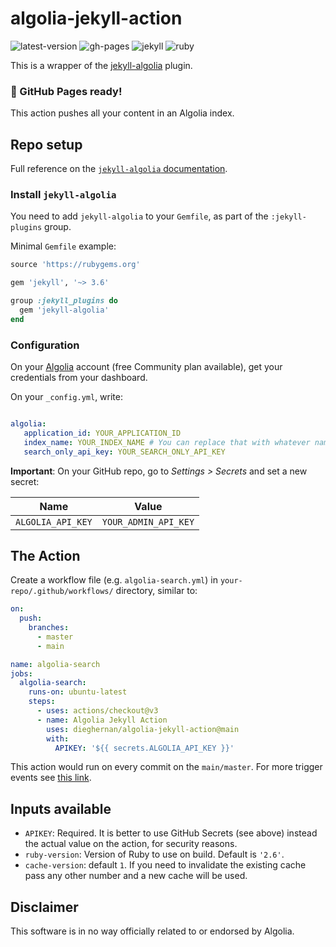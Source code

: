 # algolia-jekyll-action

![latest-version](https://img.shields.io/github/v/release/dieghernan/algolia-jekyll-action)
![gh-pages](https://img.shields.io/badge/gh—pages-ready-green)
![jekyll](https://img.shields.io/badge/jekyll-%3E%3D%203.6.0-blue)
![ruby](https://img.shields.io/badge/ruby-%3E%3D%202.3.0-blue)

This is a wrapper of the [jekyll-algolia](https://community.algolia.com/jekyll-algolia/) plugin.

### 🎉 GitHub Pages ready!


This action pushes all your content in an Algolia index.

## Repo setup 

Full reference on the [`jekyll-algolia` documentation](https://community.algolia.com/jekyll-algolia/getting-started.html).

### Install `jekyll-algolia`

You need to add `jekyll-algolia` to your `Gemfile`, as part of the `:jekyll-plugins` group.

Minimal `Gemfile` example:

```ruby
source 'https://rubygems.org'

gem 'jekyll', '~> 3.6'

group :jekyll_plugins do
  gem 'jekyll-algolia'
end
```

### Configuration

On your [Algolia](https://www.algolia.com/) account (free Community plan available), get your credentials from your dashboard.

On your `_config.yml`, write:

```yaml

algolia:
   application_id: YOUR_APPLICATION_ID
   index_name: YOUR_INDEX_NAME # You can replace that with whatever name you want
   search_only_api_key: YOUR_SEARCH_ONLY_API_KEY

```

**Important**: On your GitHub repo, go to *Settings > Secrets* and set a new secret:

| Name  | Value |
| --- | --- |
| `ALGOLIA_API_KEY` | `YOUR_ADMIN_API_KEY` |


## The Action

Create a workflow file (e.g. `algolia-search.yml`) in `your-repo/.github/workflows/` directory, similar to:

``` yaml
on:
  push:
    branches:
      - master
      - main

name: algolia-search
jobs:
  algolia-search:
    runs-on: ubuntu-latest
    steps:
      - uses: actions/checkout@v3
      - name: Algolia Jekyll Action
        uses: dieghernan/algolia-jekyll-action@main
        with:
          APIKEY: '${{ secrets.ALGOLIA_API_KEY }}'

```

This action would run on every commit on the `main/master`. For more trigger events see [this link](https://docs.github.com/en/actions/reference/events-that-trigger-workflows#configuring-workflow-events).

## Inputs available
-   `APIKEY`: Required. It is better to use GitHub Secrets (see above) instead the actual value on the action, for security reasons.
-   `ruby-version`: Version of Ruby to use on build. Default is `'2.6'`.
-   `cache-version`: default `1`. If you need to invalidate the existing cache pass any other number and a new cache will be used.


## Disclaimer

This software is in no way officially related to or endorsed by Algolia.



